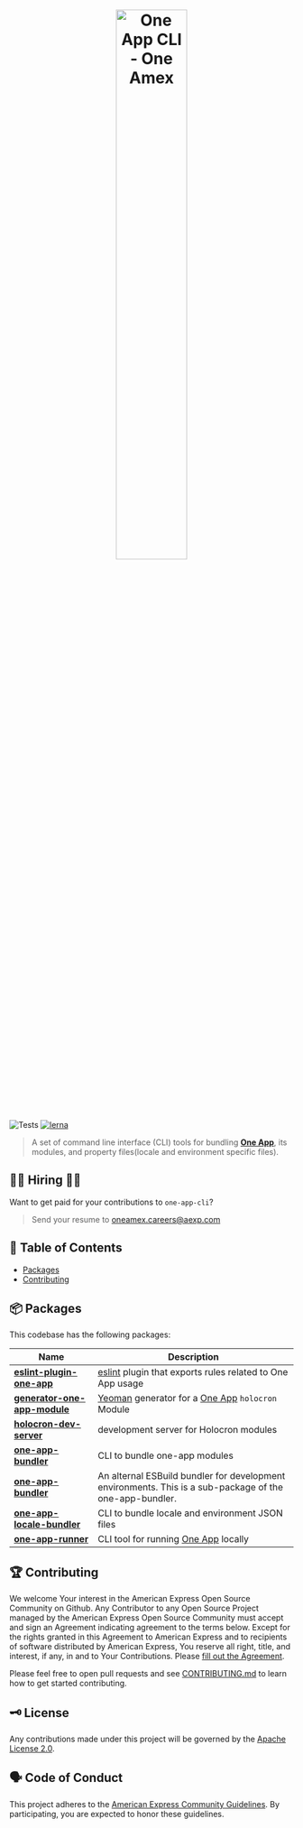 <h1 align="center">
  <img src='https://github.com/americanexpress/one-app-cli/raw/main/one-app-cli.png' alt="One App CLI - One Amex" width='50%'/>
</h1>

![Tests](https://github.com/americanexpress/one-app-cli/workflows/Tests/badge.svg)
[![lerna](https://img.shields.io/badge/maintained%20with-lerna-cc00ff.svg)](https://lerna.js.org/)

> A set of command line interface (CLI) tools for bundling **[One App](https://github.com/americanexpress/one-app)**, its modules, and property files(locale and environment specific files).

## 👩‍💻 Hiring 👨‍💻

Want to get paid for your contributions to `one-app-cli`?
> Send your resume to oneamex.careers@aexp.com

## 📖 Table of Contents

* [Packages](#-packages)
* [Contributing](#-contributing)

## 📦 Packages

This codebase has the following packages:

| Name                                                                | Description                                                                                                                  |
|---------------------------------------------------------------------|------------------------------------------------------------------------------------------------------------------------------|
| **[eslint-plugin-one-app](./packages/eslint-plugin-one-app)**       | [eslint](https://eslint.org/) plugin that exports rules related to One App usage                                             
| **[generator-one-app-module](./packages/generator-one-app-module)** | [Yeoman](https://yeoman.io/) generator for a [One App](https://github.com/americanexpress/one-app#modules) `holocron` Module |
| **[holocron-dev-server](./packages/holocron-dev-server/README.md)** | development server for Holocron modules                                                                                      |
| **[one-app-bundler](./packages/one-app-bundler)**                   | CLI to bundle one-app modules                                                                                                |
| **[one-app-bundler](./packages/one-app-dev-bundler)**               | An alternal ESBuild bundler for development environments. This is a sub-package of the one-app-bundler.                      |
| **[one-app-locale-bundler](./packages/one-app-locale-bundler)**     | CLI to bundle locale and environment JSON files                                                                              |
| **[one-app-runner](./packages/one-app-runner)**                     | CLI tool for running [One App](https://github.com/americanexpress/one-app) locally                                           |


## 🏆 Contributing

We welcome Your interest in the American Express Open Source Community on Github.
Any Contributor to any Open Source Project managed by the American Express Open
Source Community must accept and sign an Agreement indicating agreement to the
terms below. Except for the rights granted in this Agreement to American Express
and to recipients of software distributed by American Express, You reserve all
right, title, and interest, if any, in and to Your Contributions. Please [fill
out the Agreement](https://cla-assistant.io/americanexpress/one-app-cli).

Please feel free to open pull requests and see [CONTRIBUTING.md](./CONTRIBUTING.md) to learn how to get started contributing.

## 🗝️ License

Any contributions made under this project will be governed by the [Apache License
2.0](./LICENSE.txt).

## 🗣️ Code of Conduct

This project adheres to the [American Express Community Guidelines](./CONTRIBUTING.md).
By participating, you are expected to honor these guidelines.
